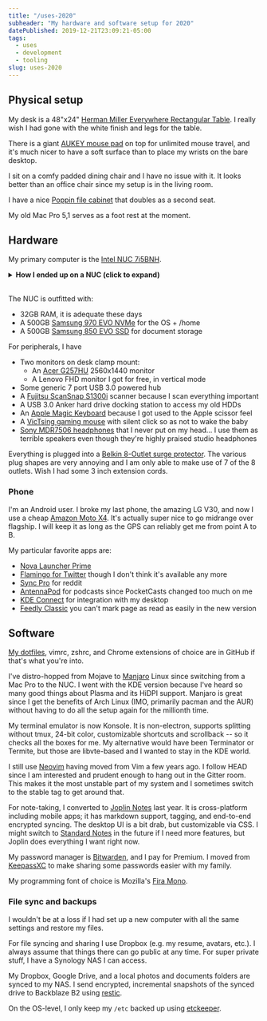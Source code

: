 ```yaml
---
title: "/uses-2020"
subheader: "My hardware and software setup for 2020"
datePublished: 2019-12-21T23:09:21-05:00
tags:
  - uses
  - development
  - tooling
slug: uses-2020
---
```


## Physical setup

My desk is a 48"x24" [Herman Miller Everywhere Rectangular Table]. I really
wish I had gone with the white finish and legs for the table.

There is a giant [AUKEY mouse pad] on top for unlimited mouse travel, and it's
much nicer to have a soft surface than to place my wrists on the bare desktop.

I sit on a comfy padded dining chair and I have no issue with it. It looks
better than an office chair since my setup is in the living room.

I have a nice [Poppin file cabinet] that doubles as a second seat.

My old Mac Pro 5,1 serves as a foot rest at the moment.

## Hardware

My primary computer is the [Intel NUC 7i5BNH].

<details>
<summary><strong>How I ended up on a NUC (click to expand)</strong></summary>
I was using a 2010 Mac Pro 5,1 that I bought off an office liquidation
auction in 2016. Apple has dropped it from official Catalina support and
I need a stable system.

I had considered getting a Mac Mini 2018, but after reading about various
Bluetooth issues and Catalina issues (it seems to be a second-class citizen
compared to MacBooks and the new Mac Pro), I decided against it. The 16"
MacBook Pro 2019 model was also a strong contender, but I don't compute on the
go these days, and I hate the Touch Bar.

Rather than buy something new, I just re-purposed the NUC, serving as a media
player for my TV. It's already 3 years old, but that's newer than the Mac Pro
I had. Also, <strong>there's Thunderbolt 3</strong> support, so I can
introduce an eGPU and 10GE port in the future.
</details>
<br>

The NUC is outfitted with:

- 32GB RAM, it is adequate these days
- A 500GB [Samsung 970 EVO NVMe] for the OS + /home
- A 500GB [Samsung 850 EVO SSD] for document storage

For peripherals, I have

- Two monitors on desk clamp mount:
    - An [Acer G257HU] 2560x1440 monitor
    - A Lenovo FHD monitor I got for free, in vertical mode
- Some generic 7 port USB 3.0 powered hub
- A [Fujitsu ScanSnap S1300i] scanner because I scan everything important
- A USB 3.0 Anker hard drive docking station to access my old HDDs
- An [Apple Magic Keyboard] because I got used to the Apple scissor feel
- A [VicTsing gaming mouse] with silent click so as not to wake the baby
- [Sony MDR7506 headphones] that I never put on my head... I use them as
  terrible speakers even though they're highly praised studio headphones

Everything is plugged into a [Belkin 8-Outlet surge protector]. The various
plug shapes are very annoying and I am only able to make use of 7 of the
8 outlets. Wish I had some 3 inch extension cords.

### Phone

I'm an Android user. I broke my last phone, the amazing LG V30, and now I use
a cheap [Amazon Moto X4]. It's actually super nice to go midrange over
flagship. I will keep it as long as the GPS can reliably get me from point
A to B.

My particular favorite apps are:

- [Nova Launcher Prime]
- [Flamingo for Twitter] though I don't think it's available any more
- [Sync Pro] for reddit
- [AntennaPod] for podcasts since PocketCasts changed too much on me
- [KDE Connect] for integration with my desktop
- [Feedly Classic] you can't mark page as read as easily in the new version

## Software

[My dotfiles], vimrc, zshrc, and Chrome extensions of choice are in GitHub if
that's what you're into.

I've distro-hopped from Mojave to [Manjaro] Linux since switching from a Mac
Pro to the NUC. I went with the KDE version because I've heard so many good
things about Plasma and its HiDPI support. Manjaro is great since I get the
benefits of Arch Linux (IMO, primarily pacman and the AUR) without having to
do all the setup again for the millionth time.

My terminal emulator is now Konsole. It is non-electron, supports splitting
without tmux, 24-bit color, customizable shortcuts and scrollback -- so it
checks all the boxes for me. My alternative would have been Terminator or
Termite, but those are libvte-based and I wanted to stay in the KDE world.

I still use [Neovim] having moved from Vim a few years ago. I follow HEAD
since I am interested and prudent enough to hang out in the Gitter room. This
makes it the most unstable part of my system and I sometimes switch to the
stable tag to get around that.

For note-taking, I converted to [Joplin Notes] last year. It is cross-platform
including mobile apps; it has markdown support, tagging, and end-to-end
encrypted syncing. The desktop UI is a bit drab, but customizable via CSS.
I might switch to [Standard Notes] in the future if I need more features, but
Joplin does everything I want right now.

My password manager is [Bitwarden], and I pay for Premium. I moved from
[KeepassXC] to make sharing some passwords easier with my family.

My programming font of choice is Mozilla's [Fira Mono].

### File sync and backups

I wouldn't be at a loss if I had set up a new computer with all the same
settings and restore my files.

For file syncing and sharing I use Dropbox (e.g. my resume, avatars, etc.).
I always assume that things there can go public at any time. For super private
stuff, I have a Synology NAS I can access.

My Dropbox, Google Drive, and a local photos and documents folders are synced
to my NAS. I send encrypted, incremental snapshots of the synced drive to
Backblaze B2 using [restic].

On the OS-level, I only keep my `/etc` backed up using [etckeeper].


[Intel NUC 7i5BNH]: https://www.intel.com/content/www/us/en/products/boards-kits/nuc/kits/nuc7i5bnh.html
[Acer G257HU]: https://www.amazon.com/gp/product/B00QS0AKVK
[Samsung 970 EVO NVMe]: https://www.amazon.com/Samsung-970-EVO-500GB-MZ-V7E500BW/dp/B07BN4NJ2J
[Samsung 850 EVO SSD]: https://www.amazon.com/Samsung-2-5-Inch-Internal-MZ-75E500B-EU/dp/B00P73B1E4
[Fujitsu ScanSnap S1300i]: https://www.amazon.com/Fujitsu-ScanSnap-Portable-Document-Scanner/dp/B008HBFADQ
[Apple Magic Keyboard]: https://www.amazon.com/gp/product/B016QO64FI
[VicTsing gaming mouse]: https://www.amazon.com/gp/product/B075M3YY18
[Sony MDR7506 headphones]: https://www.amazon.com/gp/product/B000AJIF4E
[Bose SoundSport Wireless Headphones]: https://www.amazon.com/Bose-SoundSport-Wireless-Headphones-Black/dp/B01LZI7KQB
[AUKEY mouse pad]: https://www.amazon.com/gp/product/B00QM9KL5M
[Belkin 8-Outlet surge protector]: https://www.amazon.com/gp/product/B000HPV3RW
[Herman Miller Everywhere Rectangular Table]: https://store.hermanmiller.com/office/conference-tables/everywhere-rectangular-table/3383.html
[Manjaro]: https://manjaro.org/
[My dotfiles]: https://github.com/davidosomething/dotfiles
[Joplin Notes]: https://joplinapp.org/
[Standard Notes]: https://standardnotes.org/
[Bitwarden]: https://bitwarden.com/
[KeepassXC]: https://keepassxc.org/
[Fira Mono]: https://mozilla.github.io/Fira/
[restic]: https://restic.net/
[etckeeper]: https://joeyh.name/code/etckeeper/
[Poppin file cabinet]: https://www.poppin.com/White-%2B-Light-Gray-Mini-Stow-2-Drawer-File-Cabinet%2C-Rolling-104771+%3A+104732.html
[Neovim]: https://neovim.io
[Nova Launcher Prime]: https://play.google.com/store/apps/details?id=com.teslacoilsw.launcher.prime&hl=en_US
[Flamingo for Twitter]: https://play.google.com/store/apps/details?id=com.samruston.twitter
[Sync Pro]: https://play.google.com/store/apps/details?id=com.laurencedawson.reddit_sync.pro
[KDE Connect]: https://play.google.com/store/apps/details?id=org.kde.kdeconnect_tp
[AntennaPod]: https://play.google.com/store/apps/details?id=de.danoeh.antennapod
[Feedly Classic]: https://play.google.com/store/apps/details?id=com.devhd.feedly.classic
[Amazon Moto X4]: https://www.amazon.com/Moto-4th-Generation-hands-free-Exclusive/dp/B077YNYFPD
